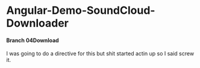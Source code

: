 # Angular-Demo-SoundCloud-Downloader
#### Branch 04Download

I was going to do a directive for this but shit started actin up so I said screw it.


